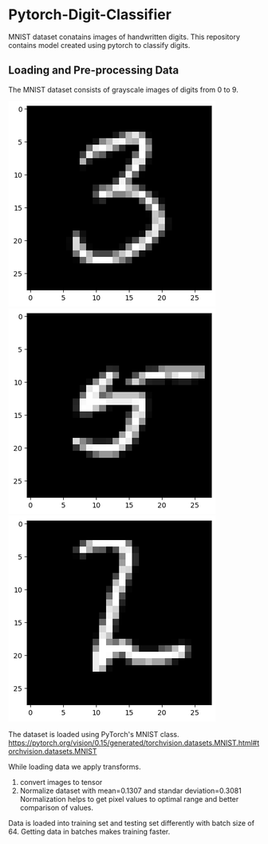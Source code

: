 # Pytorch-Digit-Classifier
MNIST dataset conatains images of handwritten digits. This repository contains model created using pytorch to classify digits.

## Loading and Pre-processing Data
The MNIST dataset consists of grayscale images of digits from 0 to 9.

![3](images/num1.png)
![5](images/num2.png)
![2](images/num3.png)

The dataset is loaded using PyTorch's MNIST class. https://pytorch.org/vision/0.15/generated/torchvision.datasets.MNIST.html#torchvision.datasets.MNIST

While loading data we apply transforms.

1. convert images to tensor
2. Normalize dataset with mean=0.1307 and standar deviation=0.3081
Normalization helps to get pixel values to optimal range and better comparison of values.

Data is loaded into training set and testing set differently with batch size of 64. Getting data in batches makes training faster.


